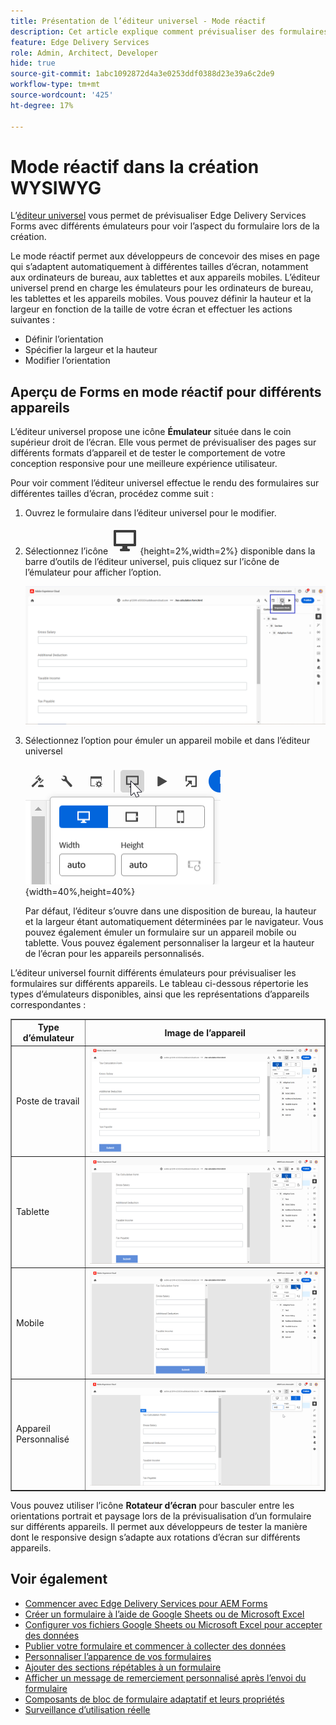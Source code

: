 ```yaml
---
title: Présentation de l’éditeur universel - Mode réactif
description: Cet article explique comment prévisualiser des formulaires à l’aide de différents émulateurs dans l’éditeur universel pour visualiser leur aspect lors de la création.
feature: Edge Delivery Services
role: Admin, Architect, Developer
hide: true
source-git-commit: 1abc1092872d4a3e0253ddf0388d23e39a6c2de9
workflow-type: tm+mt
source-wordcount: '425'
ht-degree: 17%

---
```



# Mode réactif dans la création WYSIWYG

L’[éditeur universel](/help/edge/docs/forms/universal-editor/overview-universal-editor-for-edge-delivery-services-for-forms.md) vous permet de prévisualiser Edge Delivery Services Forms avec différents émulateurs pour voir l’aspect du formulaire lors de la création.

Le mode réactif permet aux développeurs de concevoir des mises en page qui s’adaptent automatiquement à différentes tailles d’écran, notamment aux ordinateurs de bureau, aux tablettes et aux appareils mobiles. L’éditeur universel prend en charge les émulateurs pour les ordinateurs de bureau, les tablettes et les appareils mobiles. Vous pouvez définir la hauteur et la largeur en fonction de la taille de votre écran et effectuer les actions suivantes :
* Définir l’orientation
* Spécifier la largeur et la hauteur
* Modifier l’orientation

## Aperçu de Forms en mode réactif pour différents appareils

L’éditeur universel propose une icône **Émulateur** située dans le coin supérieur droit de l’écran. Elle vous permet de prévisualiser des pages sur différents formats d’appareil et de tester le comportement de votre conception responsive pour une meilleure expérience utilisateur.

Pour voir comment l’éditeur universel effectue le rendu des formulaires sur différentes tailles d’écran, procédez comme suit :

1. Ouvrez le formulaire dans l’éditeur universel pour le modifier.
2. Sélectionnez l’icône ![Émulateur](/help/edge/docs/forms/universal-editor/assets/emulator.png){height=2%,width=2%} disponible dans la barre d’outils de l’éditeur universel, puis cliquez sur l’icône de l’émulateur pour afficher l’option.

   ![Mode réactif](/help/edge/docs/forms/universal-editor/assets/universal-editor-emulator.png)

3. Sélectionnez l’option pour émuler un appareil mobile et dans l’éditeur universel

   ![Mode réactif](/help/edge/docs/forms/universal-editor/assets/ue-responsivemode.png){width=40%,height=40%}

   Par défaut, l’éditeur s’ouvre dans une disposition de bureau, la hauteur et la largeur étant automatiquement déterminées par le navigateur. Vous pouvez également émuler un formulaire sur un appareil mobile ou tablette. Vous pouvez également personnaliser la largeur et la hauteur de l’écran pour les appareils personnalisés.

L’éditeur universel fournit différents émulateurs pour prévisualiser les formulaires sur différents appareils. Le tableau ci-dessous répertorie les types d’émulateurs disponibles, ainsi que les représentations d’appareils correspondantes :

<table border="1" style="text-align:" left; border-collapse: collapse;">
    <tr>
        <th>Type d’émulateur</th>
        <th>Image de l’appareil</th>
    </tr>
    <tr>
        <td>Poste de travail</td>
        <td><img src="/help/edge/docs/forms/universal-editor/assets/universal-editor-desktop.png" alt="Émulateur de bureau" style="width: auto; height: auto"></td>
    </tr>
    <tr>
        <td>Tablette</td>
        <td><img src="/help/edge/docs/forms/universal-editor/assets/universal-editor-tab.png" alt="Émulateur de tablette" style="width: auto; height: auto"></td>
    </tr>
    <tr>
        <td>Mobile</td>
        <td><img src="/help/edge/docs/forms/universal-editor/assets/universal-editor-mobile.png" alt="Émulateur mobile" style="width: auto; height: auto"></td>
    </tr>
    <tr>
        <td>Appareil Personnalisé</td>
        <td><img src="/help/edge/docs/forms/universal-editor/assets/universal-editor-custom.png" alt="Émulateur d’appareil personnalisé" style="width: auto; height: auto"></td>
    </tr>
</table>

Vous pouvez utiliser l’icône **Rotateur d’écran** pour basculer entre les orientations portrait et paysage lors de la prévisualisation d’un formulaire sur différents appareils. Il permet aux développeurs de tester la manière dont le responsive design s’adapte aux rotations d’écran sur différents appareils.

## Voir également

* [Commencer avec Edge Delivery Services pour AEM Forms](/help/edge/docs/forms/tutorial.md)
* [Créer un formulaire à l’aide de Google Sheets ou de Microsoft Excel](/help/edge/docs/forms/create-forms.md)
* [Configurer vos fichiers Google Sheets ou Microsoft Excel pour accepter des données](/help/edge/docs/forms/submit-forms.md)
* [Publier votre formulaire et commencer à collecter des données](/help/edge/docs/forms/publish-forms.md)
* [Personnaliser l’apparence de vos formulaires](/help/edge/docs/forms/style-theme-forms.md)
* [Ajouter des sections répétables à un formulaire](/help/edge/docs/forms/repeatable-forms.md)
* [Afficher un message de remerciement personnalisé après l’envoi du formulaire](/help/edge/docs/forms/thank-you-page-form.md)
* [Composants de bloc de formulaire adaptatif et leurs propriétés](/help/edge/docs/forms/form-components.md)
* [Surveillance d’utilisation réelle](https://www.aem.live/developer/rum#authentication)


